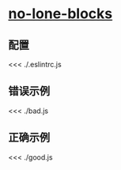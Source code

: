 # [no-lone-blocks](https://eslint.org/docs/rules/no-lone-blocks)

## 配置

<<< ./.eslintrc.js

## 错误示例

<<< ./bad.js

## 正确示例

<<< ./good.js

